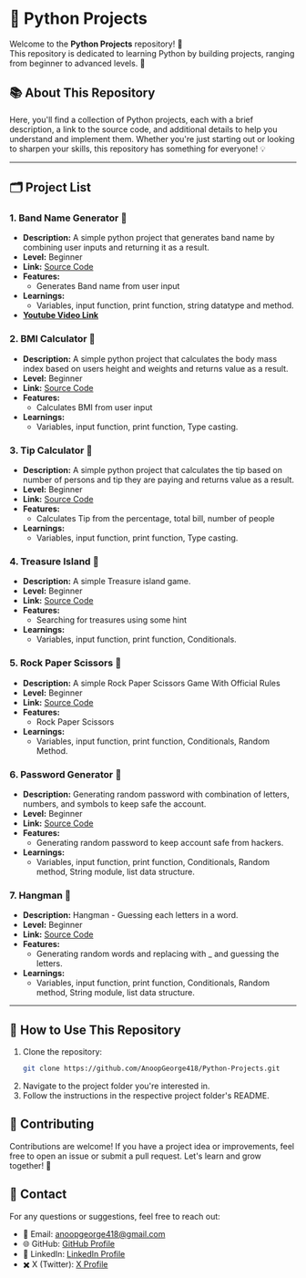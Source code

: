 # 🐍 Python Projects

Welcome to the **Python Projects** repository! 🎉  
This repository is dedicated to learning Python by building projects, ranging from beginner to advanced levels. 🚀

## 📚 About This Repository

Here, you'll find a collection of Python projects, each with a brief description, a link to the source code, and additional details to help you understand and implement them. Whether you're just starting out or looking to sharpen your skills, this repository has something for everyone! 💡

---

## 🗂️ Project List

### 1. Band Name Generator 📝
- **Description:** A simple python project that generates band name by combining user inputs and returning it as a result.
- **Level:** Beginner
- **Link:** [Source Code](https://github.com/AnoopGeorge418/Python-Projects/tree/main/Band%20Name%20Generator)  
- **Features:**  
  - Generates Band name from user input
- **Learnings:**  
    - Variables, input function, print function, string datatype and method.
- **[Youtube Video Link](https://youtu.be/I9f41dGExZY?si=SYzHzpLq4jyZMDfp)**

### 2. BMI Calculator 📝
- **Description:** A simple python project that calculates the body mass index based on users height and weights and returns value as a result.
- **Level:** Beginner
- **Link:** [Source Code](https://github.com/AnoopGeorge418/Python-Projects/tree/main/Bmi%20Calculator)  
- **Features:**  
  - Calculates BMI from user input
- **Learnings:**  
    - Variables, input function, print function, Type casting.

### 3. Tip Calculator 📝
- **Description:** A simple python project that calculates the tip based on number of persons and tip they are paying and returns value as a result.
- **Level:** Beginner
- **Link:** [Source Code](https://github.com/AnoopGeorge418/Python-Projects/tree/main/Tip%20Calculator)  
- **Features:**  
  - Calculates Tip from the percentage, total bill, number of people
- **Learnings:**  
    - Variables, input function, print function, Type casting.

### 4. Treasure Island 📝
- **Description:**  A simple Treasure island game.
- **Level:** Beginner
- **Link:** [Source Code](https://github.com/AnoopGeorge418/Python-Projects/tree/main/Trasure%20Island)  
- **Features:**  
  - Searching for treasures using some hint
- **Learnings:**  
    - Variables, input function, print function, Conditionals.

### 5. Rock Paper Scissors 📝
- **Description:**  A simple Rock Paper Scissors Game With Official Rules
- **Level:** Beginner
- **Link:** [Source Code](https://github.com/AnoopGeorge418/Python-Projects/tree/main/Rock%Paper%20Scissors)  
- **Features:**  
  - Rock Paper Scissors
- **Learnings:**  
    - Variables, input function, print function, Conditionals, Random Method.

### 6. Password Generator 📝
- **Description:** Generating random password with combination of letters, numbers, and symbols to keep safe the account.
- **Level:** Beginner
- **Link:** [Source Code](https://github.com/AnoopGeorge418/Python-Projects/tree/main/Password%20Generators)  
- **Features:**  
  - Generating random password to keep account safe from hackers.
- **Learnings:**  
    - Variables, input function, print function, Conditionals, Random method, String module, list data structure.

### 7. Hangman 📝
- **Description:** Hangman - Guessing each letters in a word.
- **Level:** Beginner
- **Link:** [Source Code](https://github.com/AnoopGeorge418/Python-Projects/tree/main/Hangman)  
- **Features:**  
  - Generating random words and replacing with _ and guessing the letters.
- **Learnings:**  
    - Variables, input function, print function, Conditionals, Random method, String module, list data structure.

---

## 🌟 How to Use This Repository

1. Clone the repository:  
   ```bash
   git clone https://github.com/AnoopGeorge418/Python-Projects.git
2. Navigate to the project folder you're interested in.
3. Follow the instructions in the respective project folder's README.

## 🤝 Contributing

Contributions are welcome! If you have a project idea or improvements, feel free to open an issue or submit a pull request. Let's learn and grow together! 🌱

## 📧 Contact

For any questions or suggestions, feel free to reach out:
- 📩 Email: anoopgeorge418@gmail.com
- 🌐 GitHub: [GitHub Profile](https://github.com/AnoopGeorge418)
- 🔗 LinkedIn: [LinkedIn Profile](https://www.linkedin.com/in/anoop-george418/)
- ✖️ X (Twitter): [X Profile](https://x.com/Anoopgeorg_)

